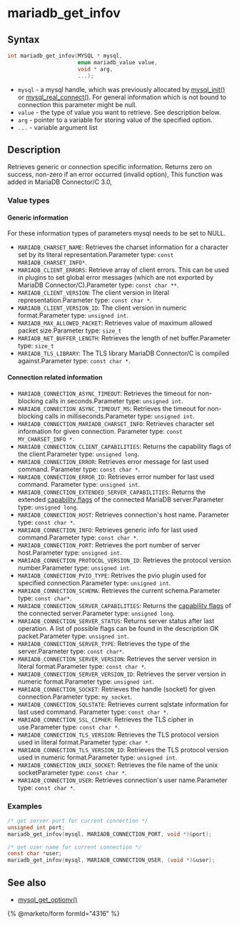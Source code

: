 # mariadb\_get\_infov

## Syntax

```c
int mariadb_get_infov(MYSQL * mysql,
                      enum mariadb_value value,
                      void * arg,
                      ...);
```

* `mysql` - a mysql handle, which was previously allocated by [mysql\_init()](mysql_init.md) or [mysql\_real\_connect()](mysql_real_connect.md). For general information which is not bound to connection this parameter might be null.
* `value` - the type of value you want to retrieve. See description below.
* `arg` - pointer to a variable for storing value of the specified option.
* `...` - variable argument list

## Description

Retrieves generic or connection specific information. Returns zero on success, non-zero if an error occurred (invalid option), This function was added in MariaDB Connector/C 3.0,

### Value types

#### Generic information

For these information types of parameters mysql needs to be set to NULL.

* `MARIADB_CHARSET_NAME`: Retrieves the charset information for a character set by its literal representation.Parameter type: `const MARIADB_CHARSET_INFO*`.
* `MARIADB_CLIENT_ERRORS`: Retrieve array of client errors. This can be used in plugins to set global error messages (which are not exported by MariaDB Connector/C).Parameter type: `const char **`.
* `MARIADB_CLIENT_VERSION`: The client version in literal representation.Parameter type: `const char *`.
* `MARIADB_CLIENT_VERSION_ID`: The client version in numeric format.Parameter type: `unsigned int`.
* `MARIADB_MAX_ALLOWED_PACKET`: Retrieves value of maximum allowed packet size.Parameter type: `size_t`
* `MARIADB_NET_BUFFER_LENGTH`: Retrieves the length of net buffer.Parameter type: `size_t`
* `MARIADB_TLS_LIBRARY`: The TLS library MariaDB Connector/C is compiled against.Parameter type: `const char *`.

#### Connection related information

* `MARIADB_CONNECTION_ASYNC_TIMEOUT`: Retrieves the timeout for non-blocking calls in seconds.Parameter type: `unsigned int`.
* `MARIADB_CONNECTION_ASYNC_TIMEOUT_MS`: Retrieves the timeout for non-blocking calls in milliseconds.Parameter type: `unsigned int`.
* `MARIADB_CONNECTION_MARIADB_CHARSET_INFO`: Retrieves character set information for given connection. Parameter type: `const MY_CHARSET_INFO *`.
* `MARIADB_CONNECTION_CLIENT_CAPABILITIES`: Returns the capability flags of the client.Parameter type: `unsigned long`.
* `MARIADB_CONNECTION_ERROR`: Retrieves error message for last used command. Parameter type: `const char *`.
* `MARIADB_CONNECTION_ERROR_ID`: Retrieves error number for last used command. Parameter type: `unsigned int`.
* `MARIADB_CONNECTION_EXTENDED_SERVER_CAPABILITIES`: Returns the extended [capability flags](../../mariadb-connector-python/constants.md#capability) of the connected MariaDB server.Parameter type: `unsigned long`.
* `MARIADB_CONNECTION_HOST`: Retrieves connection's host name. Parameter type: `const char *`.
* `MARIADB_CONNECTION_INFO`: Retrieves generic info for last used command.Parameter type: `const char *`.
* `MARIADB_CONNECTION_PORT`: Retrieves the port number of server host.Parameter type: `unsigned int`.
* `MARIADB_CONNECTION_PROTOCOL_VERSION_ID`: Retrieves the protocol version number.Parameter type: `unsigned int`.
* `MARIADB_CONNECTION_PVIO_TYPE`: Retrives the pvio plugin used for specified connection.Parameter type: `unsigned int`.
* `MARIADB_CONNECTION_SCHEMA`: Retrieves the current schema.Parameter type: `const char*`.
* `MARIADB_CONNECTION_SERVER_CAPABILITIES`: Returns the [capability flags](../../mariadb-connector-python/constants.md#capability) of the connected server.Parameter type: `unsigned long`.
* `MARIADB_CONNECTION_SERVER_STATUS`: Returns server status after last operation. A list of possible flags can be found in the description OK packet.Parameter type: `unsigned int`.
* `MARIADB_CONNECTION_SERVER_TYPE`: Retrieves the type of the server.Parameter type: `const char*`.
* `MARIADB_CONNECTION_SERVER_VERSION`: Retrieves the server version in literal format.Parameter type: `const char *`.
* `MARIADB_CONNECTION_SERVER_VERSION_ID`: Retrieves the server version in numeric format.Parameter type: `unsigned int`.
* `MARIADB_CONNECTION_SOCKET`: Retrieves the handle (socket) for given connection.Parameter type: `my_socket`.
* `MARIADB_CONNECTION_SQLSTATE`: Retrieves current sqlstate information for last used command. Parameter type: `const char *`.
* `MARIADB_CONNECTION_SSL_CIPHER`: Retrieves the TLS cipher in use.Parameter type: `const char *`.
* `MARIADB_CONNECTION_TLS_VERSION`: Retrieves the TLS protocol version used in literal format.Parameter type: `char *`.
* `MARIADB_CONNECTION_TLS_VERSION_ID`: Retrieves the TLS protocol version used in numeric format.Parameter type: `unsigned int`.
* `MARIADB_CONNECTION_UNIX_SOCKET`: Retrieves the file name of the unix socketParameter type: `const char *`.
* `MARIADB_CONNECTION_USER`: Retrieves connection's user name.Parameter type: `const char *`.

### Examples

```c
/* get server port for current connection */
unsigned int port;
mariadb_get_infov(mysql, MARIADB_CONNECTION_PORT, void *)&port);
```

```c
/* get user name for current connection */
const char *user;
mariadb_get_infov(mysql, MARIADB_CONNECTION_USER, (void *)&user);
```

## See also

* [mysql\_get\_optionv()](mysql_get_optionv.md)

{% @marketo/form formId="4316" %}
